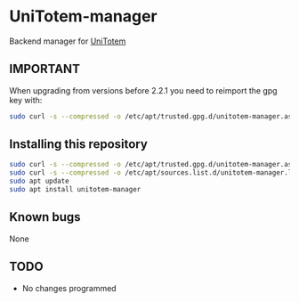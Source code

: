 # UniTotem-manager

Backend manager for [UniTotem](https://github.com/a13ssandr0/unitotem)

## IMPORTANT
When upgrading from versions before 2.2.1 you need to reimport the gpg key with:
```sh
sudo curl -s --compressed -o /etc/apt/trusted.gpg.d/unitotem-manager.asc "https://a13ssandr0.github.io/unitotem-manager/KEY.gpg"
```

## Installing this repository
```sh
sudo curl -s --compressed -o /etc/apt/trusted.gpg.d/unitotem-manager.asc "https://a13ssandr0.github.io/unitotem-manager/KEY.gpg"
sudo curl -s --compressed -o /etc/apt/sources.list.d/unitotem-manager.list "https://a13ssandr0.github.io/unitotem-manager/unitotem-manager.list"
sudo apt update
sudo apt install unitotem-manager
```

## Known bugs
None

## TODO
- No changes programmed

